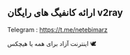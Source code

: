 ارائه کانفیگ های رایگان v2ray
--------------------
Telegram : https://t.me/netebimarz


اینترنت آزاد برای همه یا هیچکس 🕊
